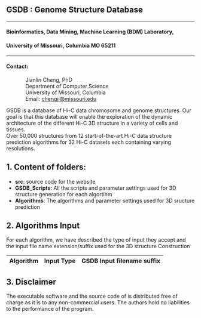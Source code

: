 
## GSDB : Genome Structure Database

----------

#### Bioinformatics, Data Mining, Machine Learning (BDM) Laboratory, 
#### University of Missouri, Columbia MO 65211

----------

#### Contact: <br/>
&nbsp;&nbsp;&nbsp;&nbsp;&nbsp;&nbsp;&nbsp;&nbsp;&nbsp;&nbsp;&nbsp;&nbsp; Jianlin Cheng, PhD <br/>
&nbsp;&nbsp;&nbsp;&nbsp;&nbsp;&nbsp;&nbsp;&nbsp;&nbsp;&nbsp;&nbsp;&nbsp; Department of Computer Science <br/>
&nbsp;&nbsp;&nbsp;&nbsp;&nbsp;&nbsp;&nbsp;&nbsp;&nbsp;&nbsp;&nbsp;&nbsp; University of Missouri, Columbia <br/>
&nbsp;&nbsp;&nbsp;&nbsp;&nbsp;&nbsp;&nbsp;&nbsp;&nbsp;&nbsp;&nbsp;&nbsp; Email: chengji@missouri.edu


GSDB is a database of Hi-C data chromosome and genome structures. Our goal is that this database will enable the exploration of the dynamic architecture of the different Hi-C 3D structure in a variety of cells and tissues.
<br/>
Over 50,000 structures from 12 start-of-the-art Hi-C data structure prediction algorithms for 32 Hi-C datasets each containing varying resolutions.



## 1. Content of folders:
- **src**: source code for the website
- **GSDB_Scripts**: All the scripts and parameter settings used for 3D structure generation for each algortihm
- **Algorithms**:  The algorithms and parameter settings used for 3D sructure prediction


## 2. Algorithms Input ##

For each algorithm, we have described the type of input they accept and the input file name extension/suffix used for the 3D structure Construction

| Algorithm|  Input Type	| GSDB Input filename suffix |
| --- | --- |--- |

## 3. Disclaimer ##

The executable software and the source code of is distributed free of charge as it is to any non-commercial users. The authors hold no liabilities to 
the performance of the program.


